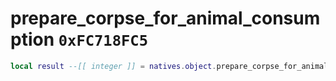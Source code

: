 # prepare_corpse_for_animal_consumption `0xFC718FC5`

```lua
local result --[[ integer ]] = natives.object.prepare_corpse_for_animal_consumption(_unk0 --[[ integer ]], _unk1 --[[ integer ]], _unk2 --[[ integer ]], _unk3 --[[ integer ]], _unk4 --[[ integer ]], _unk5 --[[ integer ]])
```